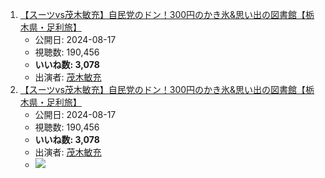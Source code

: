 1.  [【スーツvs茂木敏充】自民党のドン！300円のかき氷&思い出の図書館【栃木県・足利旅】](/rehacq_fan/ids/https://www.youtube.com/watch?v=F-V7zJExTPE "wikilink")
    -   公開日: 2024-08-17
    -   視聴数: 190,456
    -   **いいね数: 3,078**
    -   出演者: [茂木敏充](/rehacq_fan/people/茂木敏充 "wikilink")
1.  [【スーツvs茂木敏充】自民党のドン！300円のかき氷&思い出の図書館【栃木県・足利旅】](https://www.youtube.com/watch?v=F-V7zJExTPE)
    -   公開日: 2024-08-17
    -   視聴数: 190,456
    -   **いいね数: 3,078**
    -   出演者: [茂木敏充](/rehacq_fan/people/茂木敏充 "wikilink")
    - [![](https://img.youtube.com/vi/F-V7zJExTPE/hqdefault.jpg)](https://www.youtube.com/watch?v=F-V7zJExTPE)
